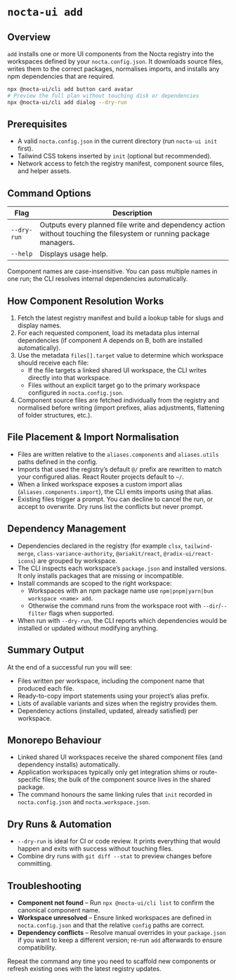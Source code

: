 # `nocta-ui add`

## Overview
`add` installs one or more UI components from the Nocta registry into the workspaces defined by your `nocta.config.json`. It downloads source files, writes them to the correct packages, normalises imports, and installs any npm dependencies that are required.

```bash
npx @nocta-ui/cli add button card avatar
# Preview the full plan without touching disk or dependencies
npx @nocta-ui/cli add dialog --dry-run
```

## Prerequisites
- A valid `nocta.config.json` in the current directory (run `nocta-ui init` first).
- Tailwind CSS tokens inserted by `init` (optional but recommended).
- Network access to fetch the registry manifest, component source files, and helper assets.

## Command Options
| Flag | Description |
|------|-------------|
| `--dry-run` | Outputs every planned file write and dependency action without touching the filesystem or running package managers. |
| `--help` | Displays usage help. |

Component names are case-insensitive. You can pass multiple names in one run; the CLI resolves internal dependencies automatically.

## How Component Resolution Works
1. Fetch the latest registry manifest and build a lookup table for slugs and display names.
2. For each requested component, load its metadata plus internal dependencies (if component A depends on B, both are installed automatically).
3. Use the metadata `files[].target` value to determine which workspace should receive each file:
   - If the file targets a linked shared UI workspace, the CLI writes directly into that workspace.
   - Files without an explicit target go to the primary workspace configured in `nocta.config.json`.
4. Component source files are fetched individually from the registry and normalised before writing (import prefixes, alias adjustments, flattening of folder structures, etc.).

## File Placement & Import Normalisation
- Files are written relative to the `aliases.components` and `aliases.utils` paths defined in the config.
- Imports that used the registry’s default `@/` prefix are rewritten to match your configured alias. React Router projects default to `~/`.
- When a linked workspace exposes a custom import alias (`aliases.components.import`), the CLI emits imports using that alias.
- Existing files trigger a prompt. You can decline to cancel the run, or accept to overwrite. Dry runs list the conflicts but never prompt.

## Dependency Management
- Dependencies declared in the registry (for example `clsx`, `tailwind-merge`, `class-variance-authority`, `@ariakit/react`, `@radix-ui/react-icons`) are grouped by workspace.
- The CLI inspects each workspace’s `package.json` and installed versions. It only installs packages that are missing or incompatible.
- Install commands are scoped to the right workspace:
  - Workspaces with an npm package name use `npm|pnpm|yarn|bun workspace <name> add`.
  - Otherwise the command runs from the workspace root with `--dir`/`--filter` flags when supported.
- When run with `--dry-run`, the CLI reports which dependencies would be installed or updated without modifying anything.

## Summary Output
At the end of a successful run you will see:
- Files written per workspace, including the component name that produced each file.
- Ready-to-copy import statements using your project’s alias prefix.
- Lists of available variants and sizes when the registry provides them.
- Dependency actions (installed, updated, already satisfied) per workspace.

## Monorepo Behaviour
- Linked shared UI workspaces receive the shared component files (and dependency installs) automatically.
- Application workspaces typically only get integration shims or route-specific files; the bulk of the component source lives in the shared package.
- The command honours the same linking rules that `init` recorded in `nocta.config.json` and `nocta.workspace.json`.

## Dry Runs & Automation
- `--dry-run` is ideal for CI or code review. It prints everything that would happen and exits with success without touching files.
- Combine dry runs with `git diff --stat` to preview changes before committing.

## Troubleshooting
- **Component not found** – Run `npx @nocta-ui/cli list` to confirm the canonical component name.
- **Workspace unresolved** – Ensure linked workspaces are defined in `nocta.config.json` and that the relative `config` paths are correct.
- **Dependency conflicts** – Resolve manual overrides in your `package.json` if you want to keep a different version; re-run `add` afterwards to ensure compatibility.

Repeat the command any time you need to scaffold new components or refresh existing ones with the latest registry updates.
